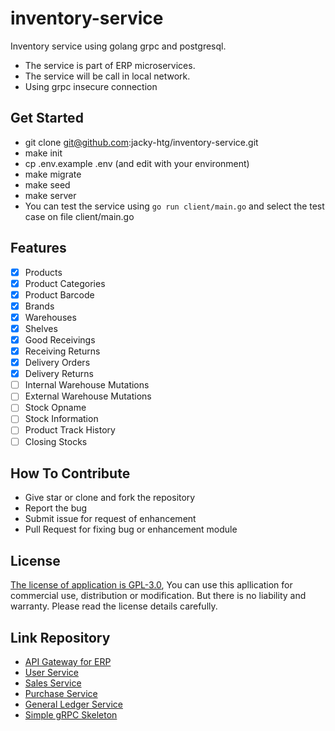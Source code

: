 # inventory-service
Inventory service using golang grpc and postgresql. 
- The service is part of ERP microservices.
- The service will be call in local network.
- Using grpc insecure connection

## Get Started
- git clone git@github.com:jacky-htg/inventory-service.git
- make init
- cp .env.example .env (and edit with your environment)
- make migrate
- make seed
- make server
- You can test the service using `go run client/main.go` and select the test case on file client/main.go

## Features
- [X] Products
- [X] Product Categories
- [X] Product Barcode
- [X] Brands
- [X] Warehouses
- [X] Shelves
- [X] Good Receivings
- [X] Receiving Returns
- [X] Delivery Orders
- [X] Delivery Returns
- [ ] Internal Warehouse Mutations
- [ ] External Warehouse Mutations
- [ ] Stock Opname
- [ ] Stock Information
- [ ] Product Track History
- [ ] Closing Stocks

## How To Contribute
- Give star or clone and fork the repository
- Report the bug
- Submit issue for request of enhancement
- Pull Request for fixing bug or enhancement module 

## License
[The license of application is GPL-3.0](https://github.com/jacky-htg/user-service/blob/main/LICENSE), You can use this apllication for commercial use, distribution or modification. But there is no liability and warranty. Please read the license details carefully.

## Link Repository
- [API Gateway for ERP](https://github.com/jacky-htg/api-gateway-service)
- [User Service](https://github.com/jacky-htg/user-service)
- [Sales Service](https://github.com/jacky-htg/sales-service)
- [Purchase Service](https://github.com/jacky-htg/purchase-service)
- [General Ledger Service](https://github.com/jacky-htg/ledger-service)
- [Simple gRPC Skeleton](https://github.com/jacky-htg/grpc-skeleton)
